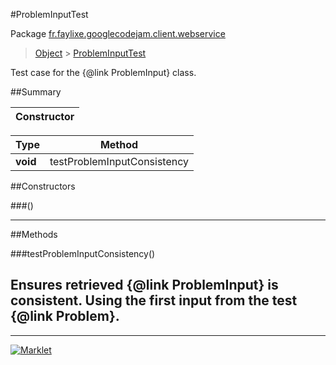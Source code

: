 #ProblemInputTest

Package [fr.faylixe.googlecodejam.client.webservice](README.md)<br>
> [Object](../../../../java/lang/Object.md) > [ProblemInputTest](ProblemInputTest.md)

Test case for the {@link ProblemInput} class.

##Summary

| Constructor |
|  ---  |

Type | Method
 --- | --- 
**void** | testProblemInputConsistency


##Constructors

###()



---

##Methods

###testProblemInputConsistency()


Ensures retrieved {@link ProblemInput}
 is consistent. Using the first input from
 the test {@link Problem}.
---
---
[![Marklet](https://img.shields.io/badge/Generated%20by-Marklet-green.svg)](https://github.com/Faylixe/marklet)